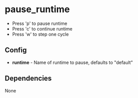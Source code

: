 # pause_runtime
- Press 'p' to pause runtime
- Press 'c' to continue runtime
- Press 'w' to step one cycle

## Config
- **runtime** - Name of runtime to pause, defaults to "default"

## Dependencies
None
